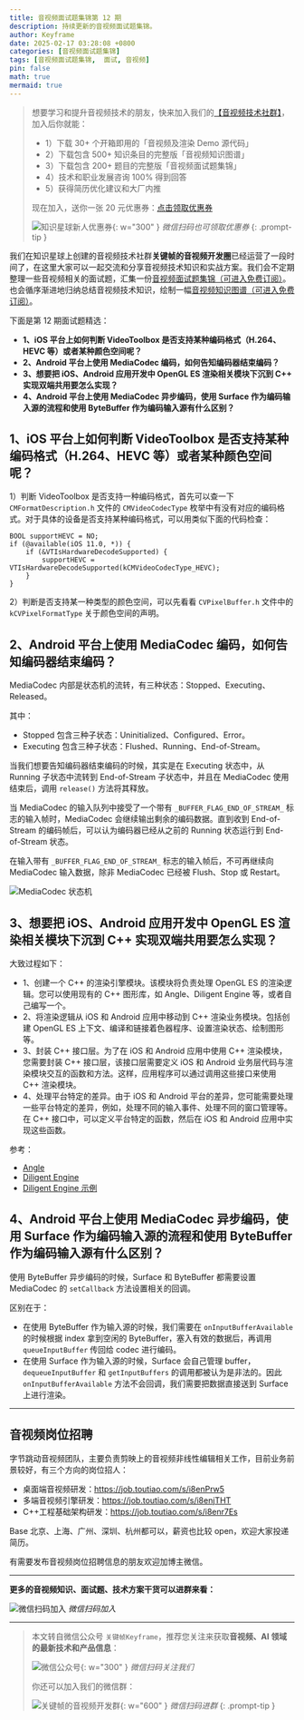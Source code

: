 ```yaml
---
title: 音视频面试题集锦第 12 期
description: 持续更新的音视频面试题集锦。
author: Keyframe
date: 2025-02-17 03:28:08 +0800
categories: [音视频面试题集锦]
tags: [音视频面试题集锦,  面试, 音视频]
pin: false
math: true
mermaid: true
---
```


>想要学习和提升音视频技术的朋友，快来加入我们的<a href="https://t.zsxq.com/jRprT" target="_blank" rel="noopener noreferrer">【音视频技术社群】</a>，加入后你就能：
>
>- 1）下载 30+ 个开箱即用的「音视频及渲染 Demo 源代码」
>- 2）下载包含 500+ 知识条目的完整版「音视频知识图谱」
>- 3）下载包含 200+ 题目的完整版「音视频面试题集锦」
>- 4）技术和职业发展咨询 100% 得到回答
>- 5）获得简历优化建议和大厂内推
>  
>现在加入，送你一张 20 元优惠券：<a href="https://t.zsxq.com/jRprT" target="_blank" rel="noopener noreferrer">点击领取优惠券</a>
>
>![知识星球新人优惠券](assets/img/keyframe-zsxq-coupon.png){: w="300" }
>_微信扫码也可领取优惠券_
{: .prompt-tip }

我们在知识星球上创建的音视频技术社群**关键帧的音视频开发圈**已经运营了一段时间了，在这里大家可以一起交流和分享音视频技术知识和实战方案。我们会不定期整理一些音视频相关的面试题，汇集一份[音视频面试题集锦（可进入免费订阅）](https://mp.weixin.qq.com/mp/appmsgalbum?__biz=MjM5MTkxOTQyMQ==&action=getalbum&album_id=2380776196751425539#wechat_redirect)。也会循序渐进地归纳总结音视频技术知识，绘制一幅[音视频知识图谱（可进入免费订阅）](https://mp.weixin.qq.com/mp/appmsgalbum?__biz=MjM5MTkxOTQyMQ==&action=getalbum&album_id=2349658423078092802#wechat_redirect)。


下面是第 12 期面试题精选：


- **1、iOS 平台上如何判断 VideoToolbox 是否支持某种编码格式（H.264、HEVC 等）或者某种颜色空间呢？**
- **2、Android 平台上使用 MediaCodec 编码，如何告知编码器结束编码？**
- **3、想要把 iOS、Android 应用开发中 OpenGL ES 渲染相关模块下沉到 C++ 实现双端共用要怎么实现？**
- **4、Android 平台上使用 MediaCodec 异步编码，使用 Surface 作为编码输入源的流程和使用 ByteBuffer 作为编码输入源有什么区别？**




## 1、iOS 平台上如何判断 VideoToolbox 是否支持某种编码格式（H.264、HEVC 等）或者某种颜色空间呢？

  

1）判断 VideoToolbox 是否支持一种编码格式，首先可以查一下 `CMFormatDescription.h` 文件的 `CMVideoCodecType` 枚举中有没有对应的编码格式。对于具体的设备是否支持某种编码格式，可以用类似下面的代码检查：

````objc
BOOL supportHEVC = NO;
if (@available(iOS 11.0, *)) {
	if (&VTIsHardwareDecodeSupported) {
		supportHEVC = VTIsHardwareDecodeSupported(kCMVideoCodecType_HEVC);
	}
}
````

2）判断是否支持某一种类型的颜色空间，可以先看看 `CVPixelBuffer.h` 文件中的 `kCVPixelFormatType` 关于颜色空间的声明。

  

## 2、Android 平台上使用 MediaCodec 编码，如何告知编码器结束编码？

MediaCodec 内部是状态机的流转，有三种状态：Stopped、Executing、Released。

其中：

- Stopped 包含三种子状态：Uninitialized、Configured、Error。
- Executing 包含三种子状态：Flushed、Running、End-of-Stream。


当我们想要告知编码器结束编码的时候，其实是在 Executing 状态中，从 Running 子状态中流转到 End-of-Stream 子状态中，并且在 MediaCodec 使用结束后，调用 `release()` 方法将其释放。


当 MediaCodec 的输入队列中接受了一个带有 `_BUFFER_FLAG_END_OF_STREAM_` 标志的输入帧时，MediaCodec 会继续输出剩余的编码数据。直到收到 End-of-Stream 的编码帧后，可以认为编码器已经从之前的 Running 状态运行到 End-of-Stream 状态。

在输入带有 `_BUFFER_FLAG_END_OF_STREAM_` 标志的输入帧后，不可再继续向 MediaCodec 输入数据，除非 MediaCodec 已经被 Flush、Stop 或 Restart。

  
<!-- ![MediaCodec 状态机](https://developer.android.com/images/media/mediacodec_async_states.svg) -->

![MediaCodec 状态机](assets/resource/av-interview-qa/mediacodec_async_states.png)




## 3、想要把 iOS、Android 应用开发中 OpenGL ES 渲染相关模块下沉到 C++ 实现双端共用要怎么实现？

  
大致过程如下：

- 1、创建一个 C++ 的渲染引擎模块。该模块将负责处理 OpenGL ES 的渲染逻辑。您可以使用现有的 C++ 图形库，如 Angle、Diligent Engine 等，或者自己编写一个。
- 2、将渲染逻辑从 iOS 和 Android 应用中移动到 C++ 渲染业务模块。包括创建 OpenGL ES 上下文、编译和链接着色器程序、设置渲染状态、绘制图形等。
- 3、封装 C++ 接口层。为了在 iOS 和 Android 应用中使用 C++ 渲染模块，您需要封装 C++ 接口层，该接口层需要定义 iOS 和 Android 业务层代码与渲染模块交互的函数和方法。这样，应用程序可以通过调用这些接口来使用 C++ 渲染模块。
- 4、处理平台特定的差异。由于 iOS 和 Android 平台的差异，您可能需要处理一些平台特定的差异，例如，处理不同的输入事件、处理不同的窗口管理等。在 C++ 接口中，可以定义平台特定的函数，然后在 iOS 和 Android 应用中实现这些函数。

参考：

- [Angle](https://github.com/google/angle "Angle")
- [Diligent Engine](https://github.com/DiligentGraphics/DiligentEngine "Diligent Engine")
- [Diligent Engine 示例](https://github.com/DiligentGraphics/DiligentSamples "Diligent Engine 示例")



  

## 4、Android 平台上使用 MediaCodec 异步编码，使用 Surface 作为编码输入源的流程和使用 ByteBuffer 作为编码输入源有什么区别？

使用 ByteBuffer 异步编码的时候，Surface 和 ByteBuffer 都需要设置 MediaCodec 的 `setCallback` 方法设置相关的回调。

区别在于：

- 在使用 ByteBuffer 作为输入源的时候，我们需要在 `onInputBufferAvailable` 的时候根据 index 拿到空闲的 ByteBuffer，塞入有效的数据后，再调用 `queueInputBuffer` 传回给 codec 进行编码。
- 在使用 Surface 作为输入源的时候，Surface 会自己管理 buffer，`dequeueInputBuffer` 和 `getInputBuffers` 的调用都被认为是非法的。因此 `onInputBufferAvailable` 方法不会回调，我们需要把数据直接送到 Surface 上进行渲染。


---


## 音视频岗位招聘


字节跳动音视频团队，主要负责剪映上的音视频非线性编辑相关工作，目前业务前景较好，有三个方向的岗位招人：

- 桌面端音视频研发：https://job.toutiao.com/s/i8enPrw5
- 多端音视频引擎研发：https://job.toutiao.com/s/i8enjTHT
- C++工程基础架构研发：https://job.toutiao.com/s/i8enr7Es

Base 北京、上海、广州、深圳、杭州都可以，薪资也比较 open，欢迎大家投递简历。


有需要发布音视频岗位招聘信息的朋友欢迎加博主微信。




---

**更多的音视频知识、面试题、技术方案干货可以进群来看：**

![微信扫码加入](assets/img/keyframe-zsxq.png)
_微信扫码加入_








---

> 本文转自微信公众号 `关键帧Keyframe`，推荐您关注来获取**音视频、AI 领域的最新技术和产品信息**：
>
>![微信公众号](assets/img/keyframe-mp.jpg){: w="300" }
>_微信扫码关注我们_
>
>你还可以加入我们的微信群：
>
>![关键帧的音视频开发群](assets/img/av-wechat-group.jpg){: w="600" }
>_微信扫码进群_
{: .prompt-tip }

